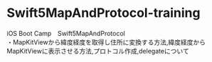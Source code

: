 # Swift5MapAndProtocol-training
iOS Boot Camp　Swift5MapAndProtocol  
・MapKitViewから緯度経度を取得し住所に変換する方法,緯度経度からMapKitViewに表示させる方法,プロトコル作成,delegateについて
